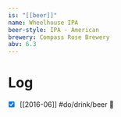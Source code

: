 ```yaml
---
is: "[[beer]]"
name: Wheelhouse IPA
beer-style: IPA - American
brewery: Compass Rose Brewery
abv: 6.3
---
```

# Log
- [x] [[2016-06]] #do/drink/beer 🤞
